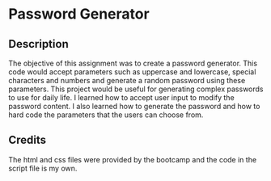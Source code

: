 # Password Generator

## Description

The objective of this assignment was to create a password generator. This code would accept parameters such as uppercase and lowercase, special characters and numbers and generate a random password using these parameters. This project would be useful for generating complex passwords to use for daily life. I learned how to accept user input to modify the password content. I also learned how to generate the password and how to hard code the parameters that the users can choose from.

## Credits

The html and css files were provided by the bootcamp and the code in the script file is my own.
